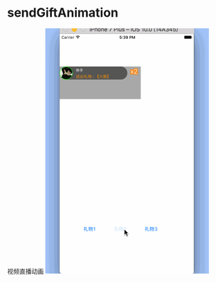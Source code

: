 # sendGiftAnimation
视频直播动画
![image](https://github.com/weizhangCoder/sendGiftAnimation/blob/master/GifAnimation/gif/gift.gif)
